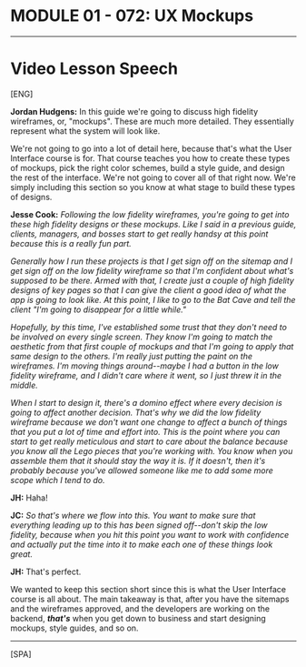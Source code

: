 # MODULE 01 - 072: UX Mockups

***

# Video Lesson Speech

[ENG]  

**Jordan Hudgens:** In this guide
 we're going to discuss high fidelity wireframes, or, "mockups". These 
are much more detailed. They essentially represent what the system will 
look like.

We're not going to go into a lot of detail here, because that's what 
the User Interface course is for. That course teaches you how to create 
these types of mockups, pick the right color schemes, build a style 
guide, and design the rest of the interface. We're not going to cover 
all of that right now. We're simply including this section so you know 
at what stage to build these types of designs.

**Jesse Cook:** *Following the low fidelity 
wireframes, you're going to get into these high fidelity designs or 
these mockups. Like I said in a previous guide, clients, managers, and 
bosses start to get really handsy at this point because this is a really
 fun part.*

*Generally how I run these projects is that I get sign off on the 
sitemap and I get sign off on the low fidelity wireframe so that I'm 
confident about what's supposed to be there. Armed with that, I create 
just a couple of high fidelity designs of key pages so that I can give 
the client a good idea of what the app is going to look like. At this 
point, I like to go to the Bat Cave and tell the client "I'm going to 
disappear for a little while."*

*Hopefully, by this time, I've established some trust that they 
don't need to be involved on every single screen. They know I'm going to
 match the aesthetic from that first couple of mockups and that I'm 
going to apply that same design to the others. I'm really just putting 
the paint on the wireframes. I'm moving things around--maybe I had a 
button in the low fidelity wireframe, and I didn't care where it went, 
so I just threw it in the middle.*

*When I start to design it, there's a domino effect where every 
decision is going to affect another decision. That's why we did the low 
fidelity wireframe because we don't want one change to affect a bunch of
 things that you put a lot of time and effort into. This is the point 
where you can start to get really meticulous and start to care about the
 balance because you know all the Lego pieces that you're working with. 
You know when you assemble them that it should stay the way it is. If it
 doesn't, then it's probably because you've allowed someone like me to 
add some more scope which I tend to do.*

**JH:** Haha!

**JC:** *So that's where we flow into this. You want 
to make sure that everything leading up to this has been signed 
off--don't skip the low fidelity, because when you hit this point you 
want to work with confidence and actually put the time into it to make 
each one of these things look great.*

**JH:** That's perfect.

We wanted to keep this section short since this is what the User 
Interface course is all about. The main takeaway is that, after you have
 the sitemaps and the wireframes approved, and the developers are 
working on the backend, ***that's*** when you get down to business and start designing mockups, style guides, and so on.

***

[SPA]  
